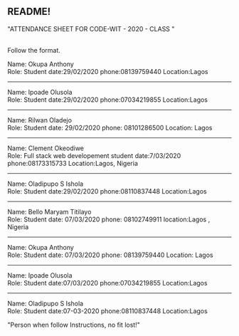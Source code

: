 ## README!

"ATTENDANCE SHEET FOR CODE-WIT - 2020 - CLASS "

<br/> Follow the format.<br/>

Name: Okupa Anthony <br/>
Role: Student
date:29/02/2020
phone:08139759440
Location:Lagos

---

Name: Ipoade Olusola <br/>
Role: Student
date:29/02/2020
phone:07034219855
Location:Lagos

---

Name: Rilwan Oladejo <br/>
Role: Student
date: 29/02/2020
phone: 08101286500
Location: Lagos

---

Name: Clement Okeodiwe <br/>
Role: Full stack web developement student
date:7/03/2020
phone:08173315733
Location:Lagos, Nigeria

---

Name: Oladipupo S Ishola <br/>
Role: Student
date:29/02/2020
phone:08110837448
Location:Lagos

---

Name: Bello Maryam Titilayo <br/>
Role: Student
date: 07/03/2020
phone: 08102749911
location:Lagos , Nigeria

---

Name: Okupa Anthony <br/>
Role: Student
date: 07/03/2020
phone: 08139759440
Location: Lagos

---

Name: Ipoade Olusola <br/>
Role: Student
date:07/03/2020
phone:07034219855
Location:Lagos

---

Name: Oladipupo S Ishola <br/>
Role: Student
date:07-03-2020
phone:08110837448
Location:Lagos

"Person when follow Instructions, no fit lost!"
